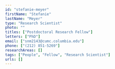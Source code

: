 ```yaml
---
id: "stefanie-meyer"
firstName: "Stefanie"
lastName: "Meyer"
type: "Research Scientist"
photo: ""
titles: ["Postdoctoral Research Fellow"]
letters: ["PhD"]
email: ["snm2143@cumc.columbia.edu"]
phone: ["(212) 851-5269"]
researchAreas: []
tags: ["People", "Fellow", "Research Scientist"]
urls: []
---
```


